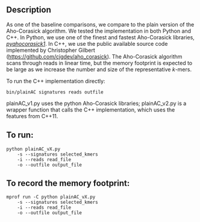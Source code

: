 ## Description
As one of the baseline comparisons, we compare to the plain version of the Aho-Corasick algorithm. We tested the implementation in both Python and C++. In Python, we use one of the finest and fastest Aho-Corasick libraries, [*pyahocorasick1*](https://pypi.python.org/pypi/pyahocorasick/1.1.3). In C++, we use the public available source code implemented by Christopher Gilbert (https://github.com/cjgdev/aho_corasick). The Aho-Corasick algorithm scans through reads in linear time, but the memory footprint is expected to be large as we increase the number and size of the representative *k*-mers. 

To run the C++ implementation directly:
```
bin/plainAC signatures reads outfile
```

plainAC_v1.py uses the python Aho-Corasick libraries; plainAC_v2.py is a wrapper function that calls the C++ implementation, which uses the features from C++11. 


## To run:
```
python plainAC_vX.py
	-s --signatures selected_kmers
	-i --reads read_file
	-o --outfile output_file
```

## To record the memory footprint:
```
mprof run -C python plainAC_vX.py
	-s --signatures selected_kmers
	-i --reads read_file
	-o --outfile output_file
```
